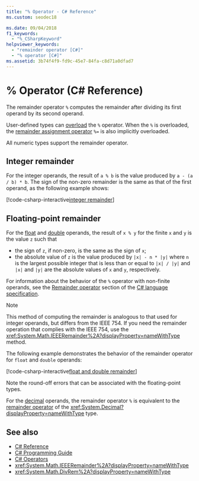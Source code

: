 ```yaml
---
title: "% Operator - C# Reference"
ms.custom: seodec18

ms.date: 09/04/2018
f1_keywords: 
  - "%_CSharpKeyword"
helpviewer_keywords: 
  - "remainder operator [C#]"
  - "% operator [C#]"
ms.assetid: 3b74f4f9-fd9c-45e7-84fa-c8d71a0dfad7
---
```

# % Operator (C# Reference)

The remainder operator `%` computes the remainder after dividing its first operand by its second operand.

User-defined types can [overload](../keywords/operator.md) the `%` operator. When the `%` is overloaded, the [remainder assignment operator](remainder-assignment-operator.md) `%=` is also implicitly overloaded.

All numeric types support the remainder operator.

## Integer remainder
  
For the integer operands, the result of `a % b` is the value produced by `a - (a / b) * b`. The sign of the non-zero remainder is the same as that of the first operand, as the following example shows:

[!code-csharp-interactive[integer remainder](~/samples/snippets/csharp/language-reference/operators/RemainderExamples.cs#1)]

## Floating-point remainder

For the [float](../keywords/float.md) and [double](../keywords/double.md) operands, the result of `x % y` for the finite `x` and `y` is the value `z` such that

- the sign of `z`, if non-zero, is the same as the sign of `x`;
- the absolute value of `z` is the value produced by `|x| - n * |y|` where `n` is the largest possible integer that is less than or equal to `|x| / |y|` and `|x|` and `|y|` are the absolute values of `x` and `y`, respectively.

For information about the behavior of the `%` operator with non-finite operands, see the [Remainder operator](~/_csharplang/spec/expressions.md#remainder-operator) section of the [C# language specification](../language-specification/index.md).

> [!NOTE]
> This method of computing the remainder is analogous to that used for integer operands, but differs from the IEEE 754. If you need the remainder operation that complies with the IEEE 754, use the <xref:System.Math.IEEERemainder%2A?displayProperty=nameWithType> method.

The following example demonstrates the behavior of the remainder operator for `float` and `double` operands:

[!code-csharp-interactive[float and double remainder](~/samples/snippets/csharp/language-reference/operators/RemainderExamples.cs#2)]

Note the round-off errors that can be associated with the floating-point types.

For the [decimal](../keywords/decimal.md) operands, the remainder operator `%` is equivalent to the [remainder operator](<xref:System.Decimal.op_Modulus(System.Decimal,System.Decimal)>) of the <xref:System.Decimal?displayProperty=nameWithType> type.

## See also

- [C# Reference](../index.md)
- [C# Programming Guide](../../programming-guide/index.md)
- [C# Operators](index.md)
- <xref:System.Math.IEEERemainder%2A?displayProperty=nameWithType>
- <xref:System.Math.DivRem%2A?displayProperty=nameWithType>
